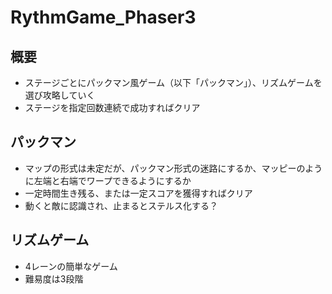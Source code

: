# RythmGame_Phaser3
## 概要
- ステージごとにパックマン風ゲーム（以下「パックマン」）、リズムゲームを選び攻略していく
- ステージを指定回数連続で成功すればクリア
## パックマン
- マップの形式は未定だが、パックマン形式の迷路にするか、マッピーのように左端と右端でワープできるようにするか
- 一定時間生き残る、または一定スコアを獲得すればクリア
- 動くと敵に認識され、止まるとステルス化する？

## リズムゲーム
- 4レーンの簡単なゲーム
- 難易度は3段階